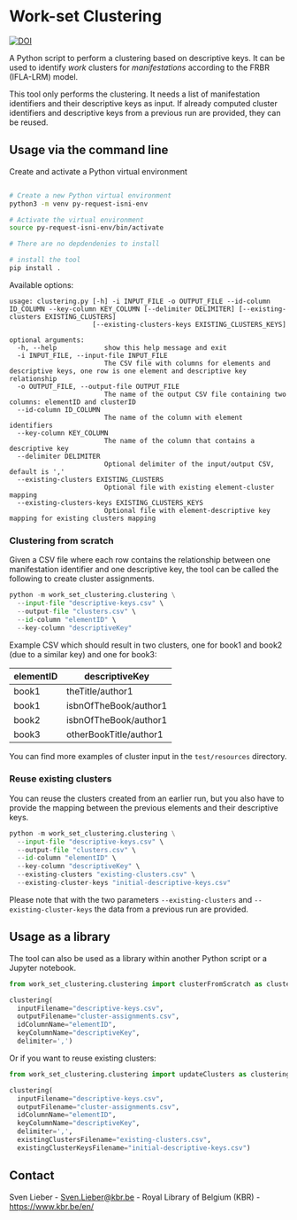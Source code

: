 # Work-set Clustering

[![DOI](https://zenodo.org/badge/705721988.svg)](https://zenodo.org/doi/10.5281/zenodo.10011416)

A Python script to perform a clustering based on descriptive keys.
It can be used to identify _work_ clusters for _manifestations_ according to the FRBR (IFLA-LRM) model.

This tool only performs the clustering. It needs a list of manifestation identifiers and their descriptive keys as input.
If already computed cluster identifiers and descriptive keys from a previous run are provided, they can be reused.


## Usage via the command line

Create and activate a Python virtual environment
```bash

# Create a new Python virtual environment
python3 -m venv py-request-isni-env

# Activate the virtual environment
source py-request-isni-env/bin/activate

# There are no depdendenies to install

# install the tool
pip install .
```

Available options:

```
usage: clustering.py [-h] -i INPUT_FILE -o OUTPUT_FILE --id-column ID_COLUMN --key-column KEY_COLUMN [--delimiter DELIMITER] [--existing-clusters EXISTING_CLUSTERS]
                     [--existing-clusters-keys EXISTING_CLUSTERS_KEYS]

optional arguments:
  -h, --help            show this help message and exit
  -i INPUT_FILE, --input-file INPUT_FILE
                        The CSV file with columns for elements and descriptive keys, one row is one element and descriptive key relationship
  -o OUTPUT_FILE, --output-file OUTPUT_FILE
                        The name of the output CSV file containing two columns: elementID and clusterID
  --id-column ID_COLUMN
                        The name of the column with element identifiers
  --key-column KEY_COLUMN
                        The name of the column that contains a descriptive key
  --delimiter DELIMITER
                        Optional delimiter of the input/output CSV, default is ','
  --existing-clusters EXISTING_CLUSTERS
                        Optional file with existing element-cluster mapping
  --existing-clusters-keys EXISTING_CLUSTERS_KEYS
                        Optional file with element-descriptive key mapping for existing clusters mapping

```

### Clustering from scratch
Given a CSV file where each row contains the relationship
between one manifestation identifier and one descriptive key,
the tool can be called the following to create cluster assignments.

```python
python -m work_set_clustering.clustering \
  --input-file "descriptive-keys.csv" \
  --output-file "clusters.csv" \
  --id-column "elementID" \
  --key-column "descriptiveKey"
```

Example CSV which should result in two clusters, one for book1 and book2 (due to a similar key) and one for book3:

|elementID|descriptiveKey|
|---------|--------------|
|book1|theTitle/author1|
|book1|isbnOfTheBook/author1|
|book2|isbnOfTheBook/author1|
|book3|otherBookTitle/author1|

You can find more examples of cluster input in the `test/resources` directory.

### Reuse existing clusters

You can reuse the clusters created from an earlier run,
but you also have to provide the mapping between the previous elements and their descriptive keys.


```python
python -m work_set_clustering.clustering \
  --input-file "descriptive-keys.csv" \
  --output-file "clusters.csv" \
  --id-column "elementID" \
  --key-column "descriptiveKey" \
  --existing-clusters "existing-clusters.csv" \
  --existing-cluster-keys "initial-descriptive-keys.csv"
```

Please note that with the two parameters `--existing-clusters` and `--existing-cluster-keys`
the data from a previous run are provided.

## Usage as a library

The tool can also be used as a library within another Python script or a Jupyter notebook.

```python
from work_set_clustering.clustering import clusterFromScratch as clustering

clustering(
  inputFilename="descriptive-keys.csv",
  outputFilename="cluster-assignments.csv",
  idColumnName="elementID",
  keyColumnName="descriptiveKey",
  delimiter=',')
```

Or if you want to reuse existing clusters:

```python
from work_set_clustering.clustering import updateClusters as clustering

clustering(
  inputFilename="descriptive-keys.csv",
  outputFilename="cluster-assignments.csv",
  idColumnName="elementID",
  keyColumnName="descriptiveKey",
  delimiter=',',
  existingClustersFilename="existing-clusters.csv",
  existingClusterKeysFilename="initial-descriptive-keys.csv")
```


## Contact

Sven Lieber - Sven.Lieber@kbr.be - Royal Library of Belgium (KBR) - https://www.kbr.be/en/

